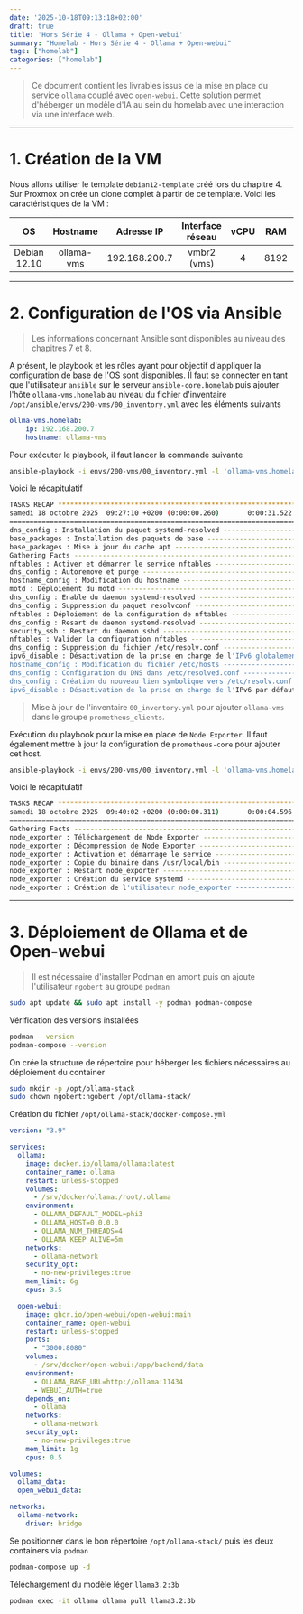 ```yaml
---
date: '2025-10-18T09:13:18+02:00'
draft: true
title: 'Hors Série 4 - Ollama + Open-webui'
summary: "Homelab - Hors Série 4 - Ollama + Open-webui"
tags: ["homelab"]
categories: ["homelab"]
---
```


> Ce document contient les livrables issus de la mise en place du service `ollama` couplé avec `open-webui`. Cette solution permet d'héberger un modèle d'IA au sein du homelab avec une interaction via une interface web.

---

# 1. Création de la VM

Nous allons utiliser le template `debian12-template` créé lors du chapitre 4. Sur Proxmox on crée un clone complet à partir de ce template. Voici les caractéristiques de la VM :

| OS      | Hostname     | Adresse IP | Interface réseau | vCPU    | RAM   | Stockage
|:-:    |:-:    |:-:    |:-:    |:-:    |:-:    |:-:
| Debian 12.10     | ollama-vms      | 192.168.200.7    | vmbr2 (vms)    | 4     | 8192   | 20Gio + 25Gio

---

# 2. Configuration de l'OS via Ansible

> Les informations concernant Ansible sont disponibles au niveau des chapitres 7 et 8.

A présent, le playbook et les rôles ayant pour objectif d'appliquer la configuration de base de l'OS sont disponibles. Il faut se connecter en tant que l'utilisateur `ansible` sur le serveur `ansible-core.homelab` puis ajouter l'hôte `ollama-vms.homelab` au niveau du fichier d'inventaire `/opt/ansible/envs/200-vms/00_inventory.yml` avec les éléments suivants

```yml
ollma-vms.homelab:
    ip: 192.168.200.7
    hostname: ollama-vms
```

Pour exécuter le playbook, il faut lancer la commande suivante

```bash
ansible-playbook -i envs/200-vms/00_inventory.yml -l 'ollama-vms.homelab,' playbooks/00_config_vm.yml
```

Voici le récapitulatif

```bash
TASKS RECAP *******************************************************************************************************
samedi 18 octobre 2025  09:27:10 +0200 (0:00:00.260)       0:00:31.522 ******** 
=============================================================================== 
dns_config : Installation du paquet systemd-resolved ------------------------------------------------------ 16.93s
base_packages : Installation des paquets de base ----------------------------------------------------------- 3.94s
base_packages : Mise à jour du cache apt ------------------------------------------------------------------- 3.82s
Gathering Facts -------------------------------------------------------------------------------------------- 1.07s
nftables : Activer et démarrer le service nftables --------------------------------------------------------- 0.62s
dns_config : Autoremove et purge --------------------------------------------------------------------------- 0.58s
hostname_config : Modification du hostname ----------------------------------------------------------------- 0.48s
motd : Déploiement du motd --------------------------------------------------------------------------------- 0.47s
dns_config : Enable du daemon systemd-resolved ------------------------------------------------------------- 0.39s
dns_config : Suppression du paquet resolvconf -------------------------------------------------------------- 0.35s
nftables : Déploiement de la configuration de nftables ----------------------------------------------------- 0.31s
dns_config : Resart du daemon systemd-resolved ------------------------------------------------------------- 0.30s
security_ssh : Restart du daemon sshd ---------------------------------------------------------------------- 0.26s
nftables : Valider la configuration nftables --------------------------------------------------------------- 0.24s
dns_config : Suppression du fichier /etc/resolv.conf ------------------------------------------------------- 0.20s
ipv6_disable : Désactivation de la prise en charge de l'IPv6 globalement ----------------------------------- 0.20s
hostname_config : Modification du fichier /etc/hosts ------------------------------------------------------- 0.20s
dns_config : Configuration du DNS dans /etc/resolved.conf -------------------------------------------------- 0.19s
dns_config : Création du nouveau lien symbolique vers /etc/resolv.conf ------------------------------------- 0.15s
ipv6_disable : Désactivation de la prise en charge de l'IPv6 par défaut ------------------------------------ 0.14s
```


> Mise à jour de l'inventaire `00_inventory.yml` pour ajouter `ollama-vms` dans le groupe `prometheus_clients`.

Exécution du playbook pour la mise en place de `Node Exporter`. Il faut également mettre à jour la configuration de `prometheus-core` pour ajouter cet host.

```bash
ansible-playbook -i envs/200-vms/00_inventory.yml -l 'ollama-vms.homelab,' playbooks/01_prometheus_node_exporter.yml
```

Voici le récapitulatif 

```bash
TASKS RECAP *******************************************************************************************************
samedi 18 octobre 2025  09:40:02 +0200 (0:00:00.311)       0:00:04.596 ******** 
=============================================================================== 
Gathering Facts -------------------------------------------------------------------------------------------- 1.00s
node_exporter : Téléchargement de Node Exporter ------------------------------------------------------------ 0.97s
node_exporter : Décompression de Node Exporter ------------------------------------------------------------- 0.81s
node_exporter : Activation et démarrage le service --------------------------------------------------------- 0.61s
node_exporter : Copie du binaire dans /usr/local/bin ------------------------------------------------------- 0.34s
node_exporter : Restart node_exporter ---------------------------------------------------------------------- 0.31s
node_exporter : Création du service systemd ---------------------------------------------------------------- 0.30s
node_exporter : Création de l'utilisateur node_exporter ---------------------------------------------------- 0.25s
```

---

# 3. Déploiement de Ollama et de Open-webui

> Il est nécessaire d'installer Podman en amont puis on ajoute l'utilisateur `ngobert` au groupe `podman`

```bash
sudo apt update && sudo apt install -y podman podman-compose
```

Vérification des versions installées

```bash
podman --version
podman-compose --version
```

On crée la structure de répertoire pour héberger les fichiers nécessaires au déploiement du container

```bash
sudo mkdir -p /opt/ollama-stack
sudo chown ngobert:ngobert /opt/ollama-stack/
```

Création du fichier `/opt/ollama-stack/docker-compose.yml`

```yaml
version: "3.9"

services:
  ollama:
    image: docker.io/ollama/ollama:latest
    container_name: ollama
    restart: unless-stopped
    volumes:
      - /srv/docker/ollama:/root/.ollama
    environment:
      - OLLAMA_DEFAULT_MODEL=phi3
      - OLLAMA_HOST=0.0.0.0
      - OLLAMA_NUM_THREADS=4
      - OLLAMA_KEEP_ALIVE=5m
    networks:
      - ollama-network
    security_opt:
      - no-new-privileges:true
    mem_limit: 6g
    cpus: 3.5

  open-webui:
    image: ghcr.io/open-webui/open-webui:main
    container_name: open-webui
    restart: unless-stopped
    ports:
      - "3000:8080"
    volumes:
      - /srv/docker/open-webui:/app/backend/data
    environment:
      - OLLAMA_BASE_URL=http://ollama:11434
      - WEBUI_AUTH=true
    depends_on:
      - ollama
    networks:
      - ollama-network
    security_opt:
      - no-new-privileges:true
    mem_limit: 1g
    cpus: 0.5

volumes:
  ollama_data:
  open_webui_data:

networks:
  ollama-network:
    driver: bridge

```

Se positionner dans le bon répertoire `/opt/ollama-stack/` puis les deux containers via `podman`

```bash
podman-compose up -d
```

Téléchargement du modèle léger `llama3.2:3b`

```bash
podman exec -it ollama ollama pull llama3.2:3b
```


